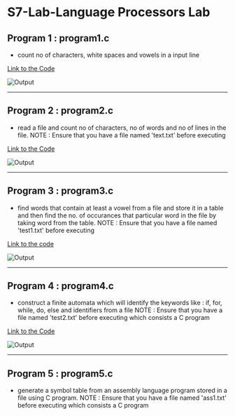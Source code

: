 # S7-Lab-Language Processors Lab

## Program 1 : program1.c
- count no of characters, white spaces and vowels in a input line

[Link to the Code](https://github.com/vedanshdwivedi/S7-Lab1-Language_Processors-Lab/blob/master/program1.c)

![Output](https://github.com/vedanshdwivedi/S7-Lab1-Language_Processors-Lab/blob/master/program1.png?raw=true)

***

## Program 2 : program2.c
- read a file and count no of characters, no of words and no of lines in the file.
NOTE : Ensure that you have a file named 'text.txt' before executing

[Link to the Code](https://github.com/vedanshdwivedi/S7-Lab1-Language_Processors-Lab/blob/master/program2.c)

![Output](https://github.com/vedanshdwivedi/S7-Lab1-Language_Processors-Lab/blob/master/program2.png?raw=true)

***

## Program 3 : program3.c
- find words that contain at least a vowel from a file and store it in a table and then find the no. of occurances that particular word in the file by taking word from the table.
NOTE : Ensure that you have a file named 'test1.txt' before executing

[Link to the code](https://github.com/vedanshdwivedi/S7-Lab1-Language_Processors-Lab/blob/master/program3.c)

![Output](https://github.com/vedanshdwivedi/S7-Lab1-Language_Processors-Lab/blob/master/program3.png?raw=true)

***

## Program 4 : program4.c
- construct a finite automata which will identify the keywords like : if, for, while, do, else and identifiers from a file
NOTE : Ensure that you have a file named 'test2.txt' before executing which consists a C program

[Link to the Code](https://github.com/vedanshdwivedi/S7-Lab1-Language_Processors-Lab/blob/master/program4.c)

![Output](https://github.com/vedanshdwivedi/S7-Lab1-Language_Processors-Lab/blob/master/program4.png?raw=true)

***

## Program 5 : program5.c
- generate a symbol table from an assembly language program stored in a file using C program.
NOTE : Ensure that you have a file named 'ass1.txt' before executing which consists a C program


